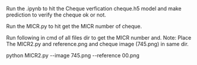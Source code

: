 Run the .ipynb to hit the Cheque verfication cheque.h5 model and make prediction to verify the cheque ok or not.

Run the MICR.py to hit get the MICR number of cheque.

Run following in cmd of all files dir to get the MICR number and. Note: Place The MICR2.py and reference.png and cheque image (745.png) in same dir.

python MICR2.py --image 745.png --reference 00.png